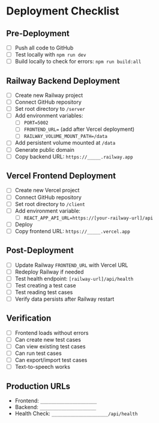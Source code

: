 # Deployment Checklist

## Pre-Deployment
- [ ] Push all code to GitHub
- [ ] Test locally with `npm run dev`
- [ ] Build locally to check for errors: `npm run build:all`

## Railway Backend Deployment
- [ ] Create new Railway project
- [ ] Connect GitHub repository
- [ ] Set root directory to `/server`
- [ ] Add environment variables:
  - [ ] `PORT=5002`
  - [ ] `FRONTEND_URL=` (add after Vercel deployment)
  - [ ] `RAILWAY_VOLUME_MOUNT_PATH=/data`
- [ ] Add persistent volume mounted at `/data`
- [ ] Generate public domain
- [ ] Copy backend URL: `https://_____.railway.app`

## Vercel Frontend Deployment  
- [ ] Create new Vercel project
- [ ] Connect GitHub repository
- [ ] Set root directory to `/client`
- [ ] Add environment variable:
  - [ ] `REACT_APP_API_URL=https://[your-railway-url]/api`
- [ ] Deploy
- [ ] Copy frontend URL: `https://_____.vercel.app`

## Post-Deployment
- [ ] Update Railway `FRONTEND_URL` with Vercel URL
- [ ] Redeploy Railway if needed
- [ ] Test health endpoint: `[railway-url]/api/health`
- [ ] Test creating a test case
- [ ] Test reading test cases
- [ ] Verify data persists after Railway restart

## Verification
- [ ] Frontend loads without errors
- [ ] Can create new test cases
- [ ] Can view existing test cases
- [ ] Can run test cases
- [ ] Can export/import test cases
- [ ] Text-to-speech works

## Production URLs
- Frontend: `_____________________`
- Backend: `_____________________`
- Health Check: `_____________________/api/health`